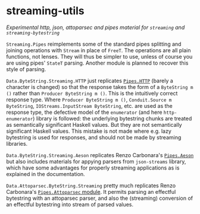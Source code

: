 # streaming-utils

*Experimental http, json, attoparsec and pipes material for `streaming` and `streaming-bytestring`*

`Streaming.Pipes` reimplements some of the standard pipes splitting and joining operations with `Stream` in place of `FreeT`. The operations are all plain functions, not lenses. They will thus be simpler to use, unless of course you are using pipes' `StateT` parsing. Another module is planned to recover this style of parsing.

`Data.ByteString.Streaming.HTTP` just replicates [`Pipes.HTTP`](https://hackage.haskell.org/package/pipes-http-1.0.2/docs/Pipes-HTTP.html) (barely a character is changed) so that the response takes the form of a `ByteString m ()` rather than `Producer ByteString m ()`.  This is the intuitively correct response type. Where `Producer ByteString m ()`, `Conduit.Source m ByteString`, `IOStreams.InputStream ByteString`, etc. are used as the response type, the defective model of the `enumerator` (and here `http-enumerator`) library is followed: the underlying bytestring chunks are treated as semantically significant Haskell values. But they are not semantically significant Haskell values. This mistake is not made where e.g. lazy bytestring is used for responses, and should not be made by streaming libraries.

`Data.ByteString.Streaming.Aeson` replicates Renzo Carbonara's [`Pipes.Aeson`](https://hackage.haskell.org/package/pipes-aeson-0.4.1.5/docs/Pipes-Aeson.html) but also includes materials for appying parsers from `json-streams` library, which have some advantages for properly streaming applications as is explained in the documentation. 

`Data.Attoparsec.ByteString.Streaming` pretty much replicates Renzo Carbonara's [`Pipes.Attoparsec` module](https://hackage.haskell.org/package/pipes-attoparsec-0.5.1.2/docs/Pipes-Attoparsec.html). It permits parsing an effectful bytestring with an attoparsec parser, and also the (streaming) conversion of an effectful bytestring into stream of parsed values.

